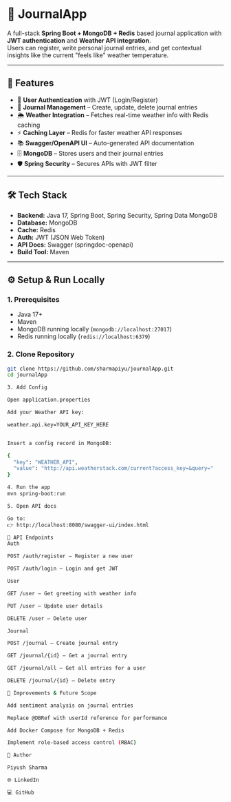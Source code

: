 # 📓 JournalApp

A full-stack **Spring Boot + MongoDB + Redis** based journal application with **JWT authentication** and **Weather API integration**.  
Users can register, write personal journal entries, and get contextual insights like the current "feels like" weather temperature.

---

## 🚀 Features
- 🔐 **User Authentication** with JWT (Login/Register)  
- 📝 **Journal Management** – Create, update, delete journal entries  
- 🌦 **Weather Integration** – Fetches real-time weather info with Redis caching  
- ⚡ **Caching Layer** – Redis for faster weather API responses  
- 📚 **Swagger/OpenAPI UI** – Auto-generated API documentation  
- 🗄 **MongoDB** – Stores users and their journal entries  
- 🛡 **Spring Security** – Secures APIs with JWT filter  

---

## 🛠 Tech Stack
- **Backend:** Java 17, Spring Boot, Spring Security, Spring Data MongoDB  
- **Database:** MongoDB  
- **Cache:** Redis  
- **Auth:** JWT (JSON Web Token)  
- **API Docs:** Swagger (springdoc-openapi)  
- **Build Tool:** Maven  

---

## ⚙️ Setup & Run Locally

### 1. Prerequisites
- Java 17+
- Maven
- MongoDB running locally (`mongodb://localhost:27017`)
- Redis running locally (`redis://localhost:6379`)

### 2. Clone Repository
```bash
git clone https://github.com/sharmapiyu/journalApp.git
cd journalApp

3. Add Config

Open application.properties

Add your Weather API key:

weather.api.key=YOUR_API_KEY_HERE


Insert a config record in MongoDB:

{
  "key": "WEATHER_API",
  "value": "http://api.weatherstack.com/current?access_key=&query="
}

4. Run the app
mvn spring-boot:run

5. Open API docs

Go to:
👉 http://localhost:8080/swagger-ui/index.html

📌 API Endpoints
Auth

POST /auth/register – Register a new user

POST /auth/login – Login and get JWT

User

GET /user – Get greeting with weather info

PUT /user – Update user details

DELETE /user – Delete user

Journal

POST /journal – Create journal entry

GET /journal/{id} – Get a journal entry

GET /journal/all – Get all entries for a user

DELETE /journal/{id} – Delete entry

🔮 Improvements & Future Scope

Add sentiment analysis on journal entries

Replace @DBRef with userId reference for performance

Add Docker Compose for MongoDB + Redis

Implement role-based access control (RBAC)

👤 Author

Piyush Sharma

🌐 LinkedIn

💻 GitHub
